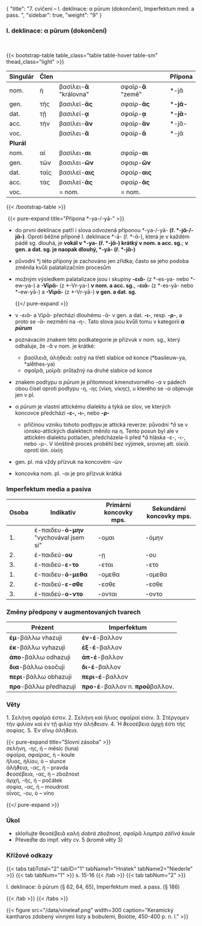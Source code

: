 {
    "title": "7. cvičení – I. deklinace: α pūrum (dokončení), Imperfektum med.   a pass. ",
    "sidebar": true,
    "weight": "9"
}

### I. deklinace: α pūrum (dokončení)

</br>

{{< bootstrap-table table_class="table table-hover table-sm" thead_class="light" >}}

| Singulár   | Člen |                          |                    | Přípona   |
| ---------- | ---- | ------------------------ | ------------------ | --------- |
| nom.       | ἡ    | βασίλει-**ᾰ** "královna" | σφαῖρ-**ᾰ** "země" | *-jᾰ      |
| gen.       | τῆς  | βασιλεί-**ᾱς**           | σφαίρ-**ᾱς**       | ***-jᾱ-** |
| dat.       | τῇ   | βασιλεί-__ᾳ__            | σφαίρ-**ᾳ**        | ***-jᾱ-** |
| acc.       | τήν  | βασίλει-__ᾰν__           | σφαῖρ-**ᾰν**       | *-jᾰ-     |
| voc.       |      | βασίλει-__ᾰ__            | σφαῖρ-**ᾰ**        | *-jᾰ      |
| **Plurál** |      |                          |                    |           |
| nom.       | αἱ   | βασίλει-**αι**           | σφαῖρ-**αι**       |           |
| gen.       | τῶν  | βασιλει-**ῶν**           | σφαιρ-**ῶν**       |           |
| dat.       | ταῖς | βασιλεί-**αις**          | σφαίρ-**αις**      |           |
| acc.       | τάς  | βασιλεί-**ᾱς**           | σφαίρ-**ᾱς**       |           |
| voc.       |      | = nom.                   | = nom.             |           |

{{< /bootstrap-table >}}

​	{{< pure-expand title="Přípona *-ya-/-yā-" >}} 

- do první deklinace patří i slova odvozená příponou *-ya-/-yā- **(ř. *-jᾰ-/-jᾱ-)**. Oproti běžné příponě I. deklinace *-ā- (ř. *-ᾱ-), která je v každém pádě sg. dlouhá, je **vokál v *-ya- (ř. *-jᾰ-) krátký v nom. a acc. sg.**; __v gen. a dat. sg. je naopak dlouhý, *-yā- (ř. *-jᾱ-)__ 

- původní *j této přípony je zachováno jen zřídka; často se jeho podoba změnila kvůli palatalizačním procesům

- možným výsledkem palatalizace jsou i skupiny **-ειᾰ-** (z *-es-ya- nebo *-ew-ya-) a **-Vῖρᾰ-** (z \*-Vr-ya-) **v nom. a acc. sg.**, **-ειᾱ-** (z \*-es-yā- nebo *-ew-yā-) a **-Vίρᾱ-** (z *-Vr-yā-) **v gen. a dat. sg.**   

  {{</ pure-expand >}}



- v -ειᾱ- a Vίρᾱ- přechází dlouhému -ᾱ- v gen. a dat. **-ι-**, resp. **-ρ-**, a proto se -ᾱ- nezmění na -η-. Tato slova jsou kvůli tomu v kategorii **α _pūrum_** 
- poznávacím znakem této podkategorie je přízvuk v nom. sg., který odhaluje, že -ᾰ v nom. je krátké: 
  - βασίλειᾰ, ἀλήθειᾰ: ostrý na třetí slabice od konce (*basíleuw-ya, *alḗthes-ya)
  - σφαῖρᾰ, μοῖρᾰ: průtažný na druhé slabice od konce 
- znakem podtypu α *pūrum* je přítomnost kmenotvorného -α v pádech obou čísel oproti podtypu -η, -ης (νίκη, νίκης), u kterého se -α objevuje jen v pl.
- α *pūrum* je vlastní attickému dialektu a týká se slov, ve kterých koncovce předchází **-ε-, -ι-**, nebo **-ρ-**
  - příčinou vzniku tohoto podtypu je attická reverze: původní _*ā_ se v iónsko-attických dialektech měnilo na η. Tento posun byl ale v attickém dialektu potlačen, předcházela-li před **ā* hláska -ε-, -ι-, nebo -ρ-. V iónštině proces proběhl bez výjimek, srovnej att. οἰκίᾱ oproti ión. οἰκίη 

- gen. pl. má vždy přízvuk na koncovém -ῶν
- koncovka nom. pl. -αι je pro přízvuk krátká 



### Imperfektum media a pasiva

| Osoba | Ιndikativ                               | Primární koncovky mps. | Sekundární koncovky mps. |
| ----- | --------------------------------------- | ---------------------- | ------------------------ |
| 1.    | ἐ-παιδευ-**ό-μην** "vychovával jsem si" | -ομαι                  | -όμην                    |
| 2.    | ἐ-παιδεύ-**ου**                         | -ῃ                     | -ου                      |
| 3.    | ἐ-παιδεύ-**ε-το**                       | -εται                  | -ετο                     |
| 1.    | ἐ-παιδευ-**ό-μεθα**                     | -ομεθα                 | -ομεθα                   |
| 2.    | ἐ-παιδεύ-**ε-σθε**                      | -εσθε                  | -εσθε                    |
| 3.    | ἐ-παιδεύ-**ο-ντο**                      | -ονται                 | -οντο                    |

### Změny předpony v augmentovaných tvarech

| Prézent                  | Imperfektum                         |
| ------------------------ | ----------------------------------- |
| **ἐμ**-βάλλω vhazuji     | **ἐν-έ**-βαλλον                     |
| **ἐκ**-βάλλω vyhazuji    | **ἐξ**-**έ**-βαλλον                 |
| **ἀπο**-βάλλω odhazuji   | **ἀπ-έ**-βαλλον                     |
| **δια**-βάλλω osočuji    | **δι-έ**-βαλλον                     |
| **περι**-βάλλω obhazuji  | **περι-έ**-βαλλον                   |
| **προ**-βάλλω předhazuji | **προ-έ**-βαλλον n. **προὔ**βαλλον. |

### Věty

1\. Σελήνη σφαῖρά ἐστιν. 2. Σελήνη καὶ ἥλιος σφαῖραί εἰσιν. 3\. Στέργομεν τὴν φιλίαν καὶ ἐν τῇ φιλίᾳ τὴν ἀλήϑειαν. 4. Ἡ ϑεοσέβεια ἀρχὴ ἐστι τῆς σοφίας. 5. Ἐν οἴνῳ ἀλήϑεια.  

{{< pure-expand title="Slovní zásoba" >}}      
σελήνη, -ης, ἡ – měsíc (luna)   
σφαῖρα, σφαίρας, ἡ – koule   
ἥλιος, ἡλίου, ὁ – slunce  
ἀλήϑεια, -ας, ἡ – pravda  
ϑεοσέβεια, -ας, ἡ – zbožnost  
ἀρχή, -ῆς, ἡ – počátek  
σοφία, -ας, ἡ – moudrost  
οἶνος, -ου, ὁ – víno

{{</ pure-expand >}}



### Úkol

- skloňujte θεοσέβειᾰ καλή *dobrá zbožnost*, σφαῖρᾰ λαμπρά *zářivá koule*
- Převeďte do impf. věty cv. 5 (kromě věty 3)

### Křížové odkazy

{{< tabs tabTotal="2" tabID="1" tabName1="Hnátek" tabName2="Niederle" >}}
{{< tab tabNum="1" >}}
s. 15-16
{{< /tab >}}
{{< tab tabNum="2" >}}

I. deklinace: ᾱ pūrum (§ 62, 64, 65), Imperfektum med. a pass. (§ 186)

{{< /tab >}}
{{< /tabs >}}

{{< figure src="/data/vineleaf.png" width=300 caption="Keramický kantharos zdobený vinnými listy a bobulemi, Boiótie, 450-400 p. n. l." >}}